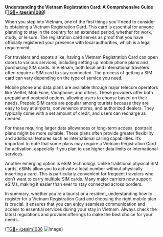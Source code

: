 **Understanding the Vietnam Registration Card: A Comprehensive Guide [[TG💪+ @esim1088](https://t.me/s/esim1088)]**

When you step into Vietnam, one of the first things you'll need to consider is obtaining a Vietnam Registration Card. This card is essential for anyone planning to stay in the country for an extended period, whether for work, study, or leisure. The registration card serves as proof that you have officially registered your presence with local authorities, which is a legal requirement.

For travelers and expats alike, having a Vietnam Registration Card can open doors to various services, including setting up mobile phone plans and purchasing SIM cards. In Vietnam, both local and international travelers often require a SIM card to stay connected. The process of getting a SIM card can vary depending on the type of service you need. 

Mobile phone and data plans are available through major telecom operators like Viettel, MobiFone, Vinaphone, and others. These providers offer both prepaid and postpaid options, allowing users to choose based on their needs. Prepaid SIM cards are popular among tourists because they are easy to buy at airports, convenience stores, and authorized dealers. They typically come with a set amount of credit, and users can recharge as needed.

For those requiring larger data allowances or long-term access, postpaid plans might be more suitable. These plans often provide greater flexibility and additional features such as international calling capabilities. It’s important to note that some plans may require a Vietnam Registration Card for activation, especially if you plan to use higher data limits or international services.

Another emerging option is eSIM technology. Unlike traditional physical SIM cards, eSIMs allow you to activate a local number without physically inserting a card. This is particularly convenient for frequent travelers who don’t want to carry multiple SIM cards. Many major carriers now support eSIMs, making it easier than ever to stay connected across borders.

In summary, whether you're a tourist or a resident, understanding how to register for a Vietnam Registration Card and choosing the right mobile plan is crucial. It ensures that you can enjoy seamless communication and access to essential services during your stay in Vietnam. Always check the latest regulations and provider offerings to make the best choice for your needs.

[[TG💪+ @esim1088](https://t.me/s/esim1088) ![Image](https://i.postimg.cc/Y0z9fWf4/image.png)]